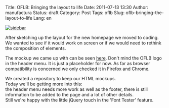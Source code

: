 Title: OFLB: Bringing the layout to life
Date: 2011-07-13 13:30
Author: manufactura
Status: draft
Category: Post
Tags: oflb
Slug: oflb-bringing-the-layout-to-life
Lang: en

[![](http://blog.manufacturaindependente.org/wp-content/uploads/2011/07/sidebar.png "sidebar")](http://blog.manufacturaindependente.org/wp-content/uploads/2011/07/sidebar.png)

After sketching up the layout for the new homepage we moved to coding.  
We wanted to see if it would work on screen or if we would need to
rethink the composition of elements.

The mockup we came up with can be seen
[here](http://manufacturaindependente.com/oflb/20110712-homepage/).
Don't mind the OFLB logo in the header menu. It is just a placeholder
for now. As far as browser compatibility is concerned we only checked it
in Firefox and Chrome.

We created a repository to keep our HTML mockups.  
Today we'll be getting more into this:  
the header menu needs more work as well as the footer, there is still
information to be added to the page and a lot of other details.  
Still we're happy with the little jQuery touch in the 'Font Tester'
feature.

